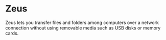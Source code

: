 # Zeus
Zeus lets you transfer files and folders among computers over a network connection without using removable media such as USB disks or memory cards.

